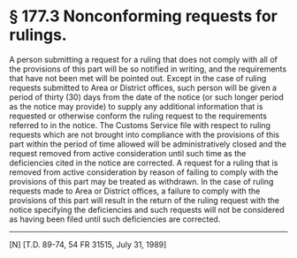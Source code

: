 # § 177.3   Nonconforming requests for rulings.

A person submitting a request for a ruling that does not comply with all of the provisions of this part will be so notified in writing, and the requirements that have not been met will be pointed out. Except in the case of ruling requests submitted to Area or District offices, such person will be given a period of thirty (30) days from the date of the notice (or such longer period as the notice may provide) to supply any additional information that is requested or otherwise conform the ruling request to the requirements referred to in the notice. The Customs Service file with respect to ruling requests which are not brought into compliance with the provisions of this part within the period of time allowed will be administratively closed and the request removed from active consideration until such time as the deficiencies cited in the notice are corrected. A request for a ruling that is removed from active consideration by reason of failing to comply with the provisions of this part may be treated as withdrawn. In the case of ruling requests made to Area or District offices, a failure to comply with the provisions of this part will result in the return of the ruling request with the notice specifying the deficiencies and such requests will not be considered as having been filed until such deficiencies are corrected. 



---

[N] [T.D. 89-74, 54 FR 31515, July 31, 1989]




